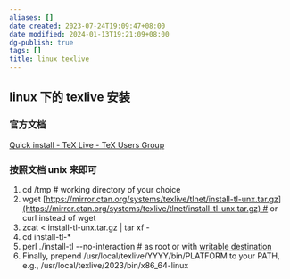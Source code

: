 ```yaml
---
aliases: []
date created: 2023-07-24T19:09:47+08:00
date modified: 2024-01-13T19:21:09+08:00
dg-publish: true
tags: []
title: linux texlive
---
```


## linux 下的 texlive 安装
### 官方文档
[Quick install - TeX Live - TeX Users Group](https://tug.org/texlive/quickinstall.html)
### 按照文档 unix 来即可
1. cd /tmp # working directory of your choice
2. wget [https://mirror.ctan.org/systems/texlive/tlnet/install-tl-unx.tar.gz](https://mirror.ctan.org/systems/texlive/tlnet/install-tl-unx.tar.gz) # or curl instead of wget
3. zcat < install-tl-unx.tar.gz | tar xf -
4. cd install-tl-*
5. perl ./install-tl --no-interaction # as root or with [writable destination](https://tug.org/texlive/quickinstall.html#running)
6. Finally, prepend /usr/local/texlive/YYYY/bin/PLATFORM to your PATH,  
    e.g., /usr/local/texlive/2023/bin/x86_64-linux